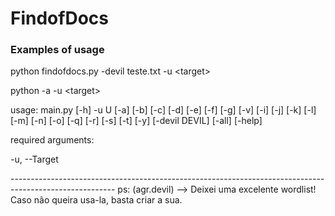 <h1>FindofDocs</h1>

<h3>Examples of usage</h3>

  <div class="html-bar">
    <div class="code-snippet">
      <p>python findofdocs.py -devil teste.txt -u &lt;target&gt;</p>
    </div>
    <div class="code-snippet">
      <p>python -a -u &lt;target&gt;</p>
    </div>
  </div>

<p>usage: main.py [-h] -u U [-a] [-b] [-c] [-d] [-e] [-f] [-g] [-v] [-i] [-j] [-k] [-l] [-m] [-n] [-o] [-q] [-r] [-s] [-t] [-y] [-devil DEVIL]
               [-all] [-help]</p>

<p>required arguments:</p>
  <p>-u, --Target</p>
--------------------------------------------------------------------------------------------------------
ps: (agr.devil) --> Deixei uma excelente wordlist! Caso não queira usa-la, basta criar a sua.

